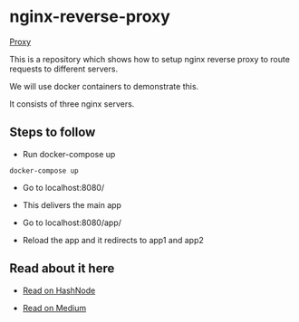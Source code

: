 # nginx-reverse-proxy

[Proxy](images/proxy.png)

This is a repository which shows how to setup nginx reverse proxy to route requests to different servers.

We will use docker containers to demonstrate this.

It consists of three nginx servers.

## Steps to follow

- Run docker-compose up

```
docker-compose up
```

- Go to localhost:8080/

- This delivers the main app

- Go to localhost:8080/app/

- Reload the app and it redirects to app1 and app2

## Read about it here

- [Read on HashNode](https://dipchak.hashnode.dev/nginx-reverse-proxy-using-docker)

- [Read on Medium](https://diptochakrabarty.medium.com/nginx-reverse-proxy-using-docker-8c3d0f00b27b)